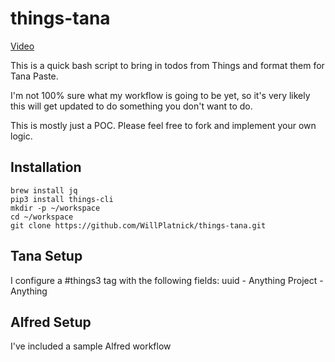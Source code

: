 # things-tana

[Video](https://share.cleanshot.com/raV4gH)

This is a quick bash script to bring in todos from Things and format them for Tana Paste. 

I'm not 100% sure what my workflow is going to be yet, so it's very likely this will get updated to do something you don't want to do.

This is mostly just a POC. Please feel free to fork and implement your own logic.


## Installation

```
brew install jq
pip3 install things-cli
mkdir -p ~/workspace
cd ~/workspace
git clone https://github.com/WillPlatnick/things-tana.git
```

## Tana Setup

I configure a #things3 tag with the following fields:
uuid - Anything
Project - Anything

## Alfred Setup

I've included a sample Alfred workflow
